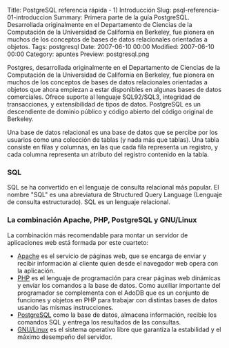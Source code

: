 Title: PostgreSQL referencia rápida - 1) Introducción
Slug: psql-referencia-01-introduccion
Summary: Primera parte de la guía PostgreSQL. Desarrollada originalmente en el Departamento de Ciencias de la Computación de la Universidad de California en Berkeley, fue pionera en muchos de los conceptos de bases de datos relacionales orientadas a objetos.
Tags: postgresql
Date: 2007-06-10 00:00
Modified: 2007-06-10 00:00
Category: apuntes
Preview: postgresql.png


Postgres, desarrollada originalmente en el Departamento de Ciencias de la Computación de la Universidad de California en Berkeley, fue pionera en muchos de los conceptos de bases de datos relacionales orientadas a objetos que ahora empiezan a estar disponibles en algunas bases de datos comerciales. Ofrece suporte al lenguaje SQL92/SQL3, integridad de transacciones, y extensibilidad de tipos de datos. PostgreSQL es un descendiente de dominio público y código abierto del código original de Berkeley.

Una base de datos relacional es una base de datos que se percibe por los usuarios como una colección de tablas (y nada más que tablas). Una tabla consiste en filas y columnas, en las que cada fila representa un registro, y cada columna representa un atributo del registro contenido en la tabla.

### SQL

SQL se ha convertido en el lenguaje de consulta relacional más popular. El nombre "SQL" es una abreviatura de Structured Query Language (Lenguaje de consulta estructurado). SQL es un lenguaje relacional.

### La combinación Apache, PHP, PostgreSQL y GNU/Linux

La combinación más recomendable para montar un servidor de aplicaciones web está formada por este cuarteto:

* [Apache](http://httpd.apache.org/) es el servicio de páginas web, que se encarga de enviar y recibir información al cliente quien desde el navegador web opera con la aplicación.
* [PHP](http://www.php.net) es el lenguaje de programación para crear páginas web dinámicas y enviar los comandos a la base de datos. Como auxiliar importante del programador se complementa con el AdoDB que es un conjunto de funciones y objetos en PHP para trabajar con distintas bases de datos usando las mismas instrucciones.
* [PostgreSQL](http://www.postgresql.org) como la base de datos, almacena información, recibie los comandos SQL y entrega los resultados de las consultas.
* [GNU/Linux](http://www.linux.org) es el sistema operativo libre que garantiza la estabilidad y el máximo desempeño del servidor.
